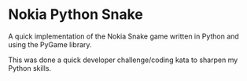 # Nokia Python Snake

A quick implementation of the Nokia Snake game written in Python and using the PyGame library.

This was done a quick developer challenge/coding kata to sharpen my Python skills.